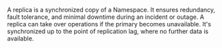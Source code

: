 A replica is a synchronized copy of a Namespace.
It ensures redundancy, fault tolerance, and minimal downtime during an incident or outage.
A replica can take over operations if the primary becomes unavailable.
It's synchronized up to the point of replication lag, where no further data is available.
